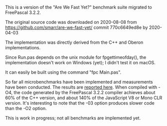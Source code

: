This is a version of the "Are We Fast Yet?" benchmark suite
migrated to FreePascal 3.2.2.

The original source code was downloaded on 2020-08-08 from 
https://github.com/smarr/are-we-fast-yet/
commit 770c6649ed8e by 2020-04-03

The implementation was directly derived from the C++ and Oberon implementations.

Since Run.pas depends on the unix module for fpgettimeofday(), the implementation doesn't work on Windows (yet); I didn't test it on macOS.

It can easily be built using the command "fpc Main.pas".

So far all microbenchmarks have been implemented and measurements have been conducted.
The results are [reported here](./Are-we-fast-yet_FreePascal_results.pdf). 
When compiled with -O4, the code generated by the FreePascal 3.2.2 compiler achieves about 60% of the C++ version, and about 140% of the JavaScript V8 or Mono CLR version. It's interesting to note that the -03 option produces slower code than the -O2 option.

This is work in progress; not all benchmarks are implemented yet. 
